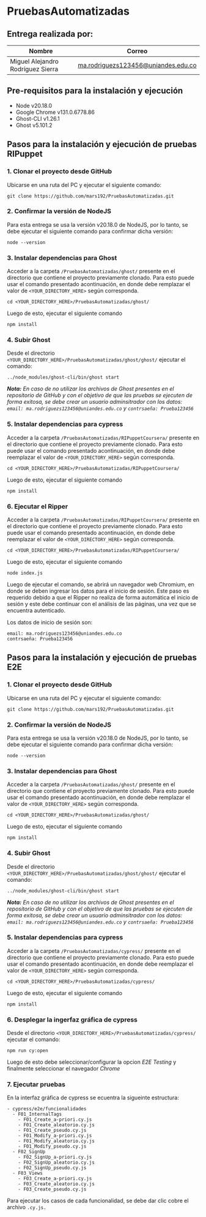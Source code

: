 # PruebasAutomatizadas

## Entrega realizada por:
| Nombre     | Correo                                        |
|--------------------|----------------------------------------------------|
| Miguel Alejandro Rodríguez Sierra | ma.rodriguezs123456@uniandes.edu.co  |

## Pre-requisitos para la instalación y ejecución
* Node v20.18.0
* Google Chrome v131.0.6778.86
* Ghost-CLI v1.26.1
* Ghost v5.101.2

## Pasos para la instalación y ejecución de pruebas RIPuppet
### 1. Clonar el proyecto desde GitHub
Ubicarse en una ruta del PC y ejecutar el siguiente comando:

```
git clone https://github.com/mars192/PruebasAutomatizadas.git
```
### 2. Confirmar la versión de NodeJS
Para esta entrega se usa la versión v20.18.0 de NodeJS, por lo tanto, se debe ejecutar el siguiente comando para confirmar dicha versión:

```
node --version
```
### 3. Instalar dependencias para Ghost
Acceder a la carpeta ```/PruebasAutomatizadas/ghost/``` presente en el directorio que contiene el proyecto previamente clonado. Para esto puede usar el comando presentado acontinuación, en donde debe remplazar el valor de ```<YOUR_DIRECTORY_HERE>``` según corresponda.
```
cd <YOUR_DIRECTORY_HERE>/PruebasAutomatizadas/ghost/
```
Luego de esto, ejecutar el siguiente comando
```
npm install
```

### 4. Subir Ghost
Desde el directorio ```<YOUR_DIRECTORY_HERE>/PruebasAutomatizadas/ghost/ghost/``` ejecutar el comando:
```
../node_modules/ghost-cli/bin/ghost start
```
_**Nota:** En caso de no utilizar los archivos de Ghost presentes en el repositorio de GitHub y con el objetivo de que las pruebas se ejecuten de forma exitosa, se debe crear un usuario adminsitrador con los datos: ```email: ma.rodriguezs123456@uniandes.edu.co``` y ```contrsaeña: Prueba123456```_

### 5. Instalar dependencias para cypress
Acceder a la carpeta ```/PruebasAutomatizadas/RIPuppetCoursera/``` presente en el directorio que contiene el proyecto previamente clonado. Para esto puede usar el comando presentado acontinuación, en donde debe reemplazar el valor de ```<YOUR_DIRECTORY_HERE>``` según corresponda.
```
cd <YOUR_DIRECTORY_HERE>/PruebasAutomatizadas/RIPuppetCoursera/
```
Luego de esto, ejecutar el siguiente comando
```
npm install
```
### 6. Ejecutar el Ripper
Acceder a la carpeta ```/PruebasAutomatizadas/RIPuppetCoursera/``` presente en el directorio que contiene el proyecto previamente clonado. Para esto puede usar el comando presentado acontinuación, en donde debe reemplazar el valor de ```<YOUR_DIRECTORY_HERE>``` según corresponda.
```
cd <YOUR_DIRECTORY_HERE>/PruebasAutomatizadas/RIPuppetCoursera/
```
Luego de esto, ejecutar el siguiente comando
```
node index.js
```
Luego de ejecutar el comando, se abrirá un navegador web Chromium, en donde se deben ingresar los datos para el inicio de sesión. Este paso es requerido debido a que el Ripper no realiza de forma automática el inicio de sesión y este debe continuar con el análisis de las páginas, una vez que se encuentra autenticado. 

Los datos de inicio de sesión son:
```
email: ma.rodriguezs123456@uniandes.edu.co
contrsaeña: Prueba123456
```

## Pasos para la instalación y ejecución de pruebas E2E
### 1. Clonar el proyecto desde GitHub
Ubicarse en una ruta del PC y ejecutar el siguiente comando:

```
git clone https://github.com/mars192/PruebasAutomatizadas.git
```

### 2. Confirmar la versión de NodeJS
Para esta entrega se usa la versión v20.18.0 de NodeJS, por lo tanto, se debe ejecutar el siguiente comando para confirmar dicha versión:

```
node --version
```
### 3. Instalar dependencias para Ghost
Acceder a la carpeta ```/PruebasAutomatizadas/ghost/``` presente en el directorio que contiene el proyecto previamente clonado. Para esto puede usar el comando presentado acontinuación, en donde debe remplazar el valor de ```<YOUR_DIRECTORY_HERE>``` según corresponda.
```
cd <YOUR_DIRECTORY_HERE>/PruebasAutomatizadas/ghost/
```
Luego de esto, ejecutar el siguiente comando
```
npm install
```

### 4. Subir Ghost
Desde el directorio ```<YOUR_DIRECTORY_HERE>/PruebasAutomatizadas/ghost/ghost/``` ejecutar el comando:
```
../node_modules/ghost-cli/bin/ghost start
```
_**Nota:** En caso de no utilizar los archivos de Ghost presentes en el repositorio de GitHub y con el objetivo de que las pruebas se ejecuten de forma exitosa, se debe crear un usuario adminsitrador con los datos: ```email: ma.rodriguezs123456@uniandes.edu.co``` y ```contrsaeña: Prueba123456```_

### 5. Instalar dependencias para cypress
Acceder a la carpeta ```/PruebasAutomatizadas/cypress/``` presente en el directorio que contiene el proyecto previamente clonado. Para esto puede usar el comando presentado acontinuación, en donde debe reemplazar el valor de ```<YOUR_DIRECTORY_HERE>``` según corresponda.
```
cd <YOUR_DIRECTORY_HERE>/PruebasAutomatizadas/cypress/
```
Luego de esto, ejecutar el siguiente comando
```
npm install
```

### 6. Desplegar la ingerfaz gráfica de cypress
Desde el directorio ```<YOUR_DIRECTORY_HERE>/PruebasAutomatizadas/cypress/``` ejecutar el comando:
```
npm run cy:open
```
Luego de esto debe seleccionar/configurar la opcion _E2E Testing_ y finalmente seleccionar el navegador _Chrome_

### 7. Ejecutar pruebas
En la interfaz gráfica de cypress se ecuentra la sigueinte estructura:
```
- cypress/e2e/funcionalidades
  - F01_InternalTags
    - F01_Create_a-priori.cy.js
    - F01_Create_aleatorio.cy.js
    - F01_Create_pseudo.cy.js
    - F01_Modify_a-priori.cy.js
    - F01_Modify_aleatorio.cy.js
    - F01_Modify_pseudo.cy.js
  - F02_SignUp
    - F02_SignUp_a-priori.cy.js
    - F02_SignUp_aleatorio.cy.js
    - F02_SignUp_pseudo.cy.js
  - F03_Views
    - F03_Create_a-priori.cy.js
    - F03_Create_aleatorio.cy.js
    - F03_Create_pseudo.cy.js
```

Para ejecutar los casos de cada funcionalidad, se debe dar clic cobre el archivo ```.cy.js.```
